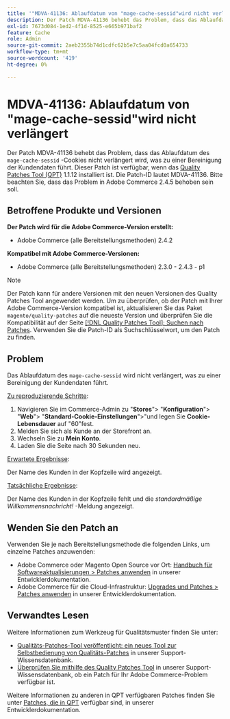 ```yaml
---
title: '"MDVA-41136: Ablaufdatum von "mage-cache-sessid"wird nicht verlängert."'
description: Der Patch MDVA-41136 behebt das Problem, dass das Ablaufdatum des Cookies "mage-cache-sessid"nicht verlängert wird, was zu einer Bereinigung der Kundendaten führt. Dieser Patch ist verfügbar, wenn das [Quality Patches Tool (QPT)](/help/announcements/adobe-commerce-announcements/magento-quality-patches-released-new-tool-to-self-serve-quality-patches.md) 1.1.12 installiert ist. Die Patch-ID lautet MDVA-41136. Bitte beachten Sie, dass das Problem in Adobe Commerce 2.4.5 behoben sein soll.
exl-id: 7673d084-1ed2-4f1d-8525-e665b971baf2
feature: Cache
role: Admin
source-git-commit: 2aeb2355b74d1cdfc62b5e7c5aa04fcd0a654733
workflow-type: tm+mt
source-wordcount: '419'
ht-degree: 0%

---
```


# MDVA-41136: Ablaufdatum von &quot;mage-cache-sessid&quot;wird nicht verlängert

Der Patch MDVA-41136 behebt das Problem, dass das Ablaufdatum des `mage-cache-sessid` -Cookies nicht verlängert wird, was zu einer Bereinigung der Kundendaten führt. Dieser Patch ist verfügbar, wenn das [Quality Patches Tool (QPT)](/help/announcements/adobe-commerce-announcements/magento-quality-patches-released-new-tool-to-self-serve-quality-patches.md) 1.1.12 installiert ist. Die Patch-ID lautet MDVA-41136. Bitte beachten Sie, dass das Problem in Adobe Commerce 2.4.5 behoben sein soll.

## Betroffene Produkte und Versionen

**Der Patch wird für die Adobe Commerce-Version erstellt:**

* Adobe Commerce (alle Bereitstellungsmethoden) 2.4.2

**Kompatibel mit Adobe Commerce-Versionen:**

* Adobe Commerce (alle Bereitstellungsmethoden) 2.3.0 - 2.4.3 - p1

>[!NOTE]
>
>Der Patch kann für andere Versionen mit den neuen Versionen des Quality Patches Tool angewendet werden. Um zu überprüfen, ob der Patch mit Ihrer Adobe Commerce-Version kompatibel ist, aktualisieren Sie das Paket `magento/quality-patches` auf die neueste Version und überprüfen Sie die Kompatibilität auf der Seite [[!DNL Quality Patches Tool]: Suchen nach Patches](https://experienceleague.adobe.com/tools/commerce-quality-patches/index.html). Verwenden Sie die Patch-ID als Suchschlüsselwort, um den Patch zu finden.

## Problem

Das Ablaufdatum des `mage-cache-sessid` wird nicht verlängert, was zu einer Bereinigung der Kundendaten führt.

<u>Zu reproduzierende Schritte</u>:

1. Navigieren Sie im Commerce-Admin zu &quot;**Stores**&quot;> &quot;**Konfiguration**&quot;> &quot;**Web**&quot;> &quot;**Standard-Cookie-Einstellungen**&quot;>&quot;und legen Sie **Cookie-Lebensdauer** auf &quot;60&quot;fest.
1. Melden Sie sich als Kunde an der Storefront an.
1. Wechseln Sie zu **Mein Konto**.
1. Laden Sie die Seite nach 30 Sekunden neu.

<u>Erwartete Ergebnisse</u>:

Der Name des Kunden in der Kopfzeile wird angezeigt.

<u>Tatsächliche Ergebnisse</u>:

Der Name des Kunden in der Kopfzeile fehlt und die *standardmäßige Willkommensnachricht!* -Meldung angezeigt.

## Wenden Sie den Patch an

Verwenden Sie je nach Bereitstellungsmethode die folgenden Links, um einzelne Patches anzuwenden:

* Adobe Commerce oder Magento Open Source vor Ort: [Handbuch für Softwareaktualisierungen > Patches anwenden](https://experienceleague.adobe.com/en/docs/commerce-operations/tools/quality-patches-tool/usage) in unserer Entwicklerdokumentation.
* Adobe Commerce für die Cloud-Infrastruktur: [Upgrades und Patches > Patches anwenden](https://experienceleague.adobe.com/en/docs/commerce-cloud-service/user-guide/develop/upgrade/apply-patches) in unserer Entwicklerdokumentation.

## Verwandtes Lesen

Weitere Informationen zum Werkzeug für Qualitätsmuster finden Sie unter:

* [Qualitäts-Patches-Tool veröffentlicht: ein neues Tool zur Selbstbedienung von Qualitäts-Patches](/help/announcements/adobe-commerce-announcements/magento-quality-patches-released-new-tool-to-self-serve-quality-patches.md) in unserer Support-Wissensdatenbank.
* [Überprüfen Sie mithilfe des Quality Patches Tool](/help/support-tools/patches-available-in-qpt-tool/check-patch-for-magento-issue-with-magento-quality-patches.md) in unserer Support-Wissensdatenbank, ob ein Patch für Ihr Adobe Commerce-Problem verfügbar ist.

Weitere Informationen zu anderen in QPT verfügbaren Patches finden Sie unter [Patches, die in QPT](https://experienceleague.adobe.com/tools/commerce-quality-patches/index.html) verfügbar sind, in unserer Entwicklerdokumentation.
